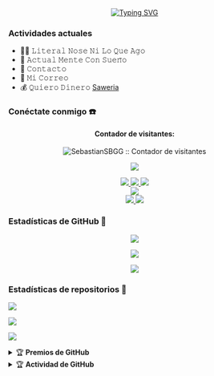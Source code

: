 <div align="center">
<a href="https://youtube.com/c/SebastianSBGG">
    <img
        src="https://readme-typing-svg.herokuapp.com?font=ShadowsIntoLight&size=50&duration=5500&color=f70787&background=FF673200&center=true&vCenter=true&lines=Hola,+soy+SebastianSBGG;Bienvenido+a+mi+GitHub+😊"
            alt="Typing SVG"
        />
    </a>
</div>

### Actividades actuales 
- 👨‍💻 𝙻𝚒𝚝𝚎𝚛𝚊𝚕 𝙽𝚘𝚜𝚎 𝙽𝚒 𝙻𝚘 𝚀𝚞𝚎 𝙰𝚐𝚘
- 🌱 𝙰𝚌𝚝𝚞𝚊𝚕 𝙼𝚎𝚗𝚝𝚎 𝙲𝚘𝚗 𝚂𝚞𝚎𝚗̃𝚘
- 🎯 𝙲𝚘𝚗𝚝𝚊𝚌𝚝𝚘
- 📧 𝙼𝚒 𝙲𝚘𝚛𝚛𝚎𝚘
- 💰 𝚀𝚞𝚒𝚎𝚛𝚘 𝙳𝚒𝚗𝚎𝚛𝚘 [Saweria](https://saweria.co/naze) 

### Conéctate conmigo ☎️
<h4 align="center">Contador de visitantes:</h4>
<p align="center"><img src="https://profile-counter.glitch.me/{SebastianSBGG}/count.svg" alt="SebastianSBGG :: Contador de visitantes" /></p>
<p align="center"><img src="https://count.getloli.com/get/@SebastianSBGG-github-readme?theme=rule34" /></p>
<p align="center">
  <a href="https://instagram.com/naze_dev"><img src="https://img.shields.io/badge/Instagram-E4405F?style=for-the-badge&logo=instagram&logoColor=white"/> 
  <a href="https://wa.me/message/NWL4BNB6JPN3H1"><img src="https://img.shields.io/badge/WhatsApp-25D366?style=for-the-badge&logo=whatsapp&logoColor=white" />
  <a href="https://t.me/SebastianSBGG"><img src="https://img.shields.io/badge/Telegram-%230088cc.svg?&style=for-the-badge&logo=telegram&logoColor=white" /> <br>
  <a href="https://youtube.com/c/SebastianSBGG"><img src="https://img.shields.io/badge/YouTube-Naze -ff0000?style=for-the-badge&logo=youtube&logoColor=ff0000&link=https://youtube.com/@SebastianSBGG" /><br>
  <a href="https://github.com/SebastianSBGG"><img src="https://img.shields.io/badge/-GitHub-black?style=flat-square&logo=github" /> 
  <a href="https://youtube.com/channel/UCl77jQD3nSFp__z1oRxm-fA"><img src="https://img.shields.io/youtube/channel/subscribers/UCl77jQD3nSFp__z1oRxm-fA?style=social" /> <br>
  <a name=SebastianSBGG&label=VISTAS&style=flat-square&color=orange" />
</p>

### Estadísticas de GitHub 🚀

<p align="center"><a href="https://github.com/SebastianSBGG"><img src="https://github-readme-stats.vercel.app/api?username=SebastianSBGG&show_icons=true&theme=chartreuse-dark"></a></p>
<p align="center"><a href="https://github.com/SebastianSBGG"><img src="https://streak-stats.demolab.com/?user=nasedev&theme=chartreuse-dark"></a></p>
<p align="center"><a href="https://github.com/SebastianSBGG"><img src="https://github-readme-stats.vercel.app/api/top-langs/?username=SebastianSBGG&theme=chartreuse-dark&layout=compact"></a></p> 

### Estadísticas de repositorios 🔭
<p align=""><a href="https://github.com/SebastianSBGG/naze-md"><img src="https://github-readme-stats.vercel.app/api/pin/?username=SebastianSBGG&repo=naze-md&theme=chartreuse-dark"></a></p>
<p align=""><a href="https://github.com/SebastianSBGG/naze"><img src="https://github-readme-stats.vercel.app/api/pin/?username=SebastianSBGG&repo=naze&theme=chartreuse-dark"></a></p>
<p align=""><a href="https://github.com/SebastianSBGG/SebastianSBGG"><img src="https://github-readme-stats.vercel.app/api/pin/?username=SebastianSBGG&repo=SebastianSBGG&theme=chartreuse-dark"></a></p>

<details>
    <summary>&#127942 <b>Premios de GitHub</b></summary><br/>

<p align="center"><a href="https://github.com/SebastianSBGG"><img src="https://github-profile-trophy.vercel.app/?username=SebastianSBGG"></a></p>

</details>
<details>
    <summary>&#127942 <b>Actividad de GitHub</b></summary><br/>

<p align="center"><a href="https://github.com/SebastianSBGG"><img src="https://metrics.lecoq.io/SebastianSBGG?template=classic&repositories.forks=true&languages=1&languages.colors=github&languages.threshold=0%25&config.timezone=Asia%2FJakarta"></a></p>

</details>
